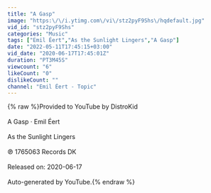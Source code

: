 ```yaml
---
title: "A Gasp"
image: "https:\/\/i.ytimg.com\/vi\/stz2pyF9Shs\/hqdefault.jpg"
vid_id: "stz2pyF9Shs"
categories: "Music"
tags: ["Emil Éert","As the Sunlight Lingers","A Gasp"]
date: "2022-05-11T17:45:15+03:00"
vid_date: "2020-06-17T17:45:01Z"
duration: "PT3M45S"
viewcount: "6"
likeCount: "0"
dislikeCount: ""
channel: "Emil Éert - Topic"
---
```

{% raw %}Provided to YouTube by DistroKid<br /><br />A Gasp · Emil Éert<br /><br />As the Sunlight Lingers<br /><br />℗ 1765063 Records DK<br /><br />Released on: 2020-06-17<br /><br />Auto-generated by YouTube.{% endraw %}
